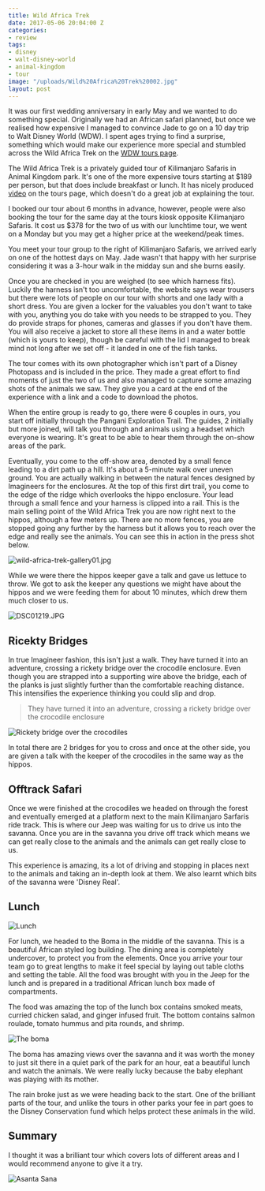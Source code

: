 ```yaml
---
title: Wild Africa Trek
date: 2017-05-06 20:04:00 Z
categories:
- review
tags:
- disney
- walt-disney-world
- animal-kingdom
- tour
image: "/uploads/Wild%20Africa%20Trek%20002.jpg"
layout: post
---
```


It was our first wedding anniversary in early May and we wanted to do something special. Originally we had an African safari planned, but once we realised how expensive I managed to convince Jade to go on a 10 day trip to Walt Disney World (WDW). I spent ages trying to find a surprise, something which would make our experience more special and stumbled across the Wild Africa Trek on the [WDW tours page](https://disneyworld.disney.go.com/events-tours/).

The Wild Africa Trek is a privately guided tour of Kilimanjaro Safaris in Animal Kingdom park. It's one of the more expensive tours starting at $189 per person, but that does include breakfast or lunch. It has nicely produced [video](https://disneyworld.disney.go.com/events-tours/animal-kingdom/wild-africa-trek/#detailsMediaPlayer=1/0/0/0) on the tours page, which doesn't do a great job at explaining the tour.

I booked our tour about 6 months in advance, however, people were also booking the tour for the same day at the tours kiosk opposite Kilimanjaro Safaris. It cost us $378 for the two of us with our lunchtime tour, we went on a Monday but you may get a higher price at the weekend/peak times.

You meet your tour group to the right of Kilimanjaro Safaris, we arrived early on one of the hottest days on May. Jade wasn't that happy with her surprise considering it was a 3-hour walk in the midday sun and she burns easily.

Once you are checked in you are weighed (to see which harness fits). Luckily the harness isn't too uncomfortable, the website says wear trousers but there were lots of people on our tour with shorts and one lady with a short dress. You are given a locker for the valuables you don't want to take with you, anything you do take with you needs to be strapped to you. They do provide straps for phones, cameras and glasses if you don't have them. You will also receive a jacket to store all these items in and a water bottle (which is yours to keep), though be careful with the lid I managed to break mind not long after we set off - it landed in one of the fish tanks.

The tour comes with its own photographer which isn't part of a Disney Photopass and is included in the price. They made a great effort to find moments of just the two of us and also managed to capture some amazing shots of the animals we saw. They give you a card at the end of the experience with a link and a code to download the photos.

When the entire group is ready to go, there were 6 couples in ours, you start off initially through the Pangani Exploration Trail. The guides, 2  initially but more joined, will talk you through and animals using a headset which everyone is wearing. It's great to be able to hear them through the on-show areas of the park.

Eventually, you come to the off-show area, denoted by a small fence leading to a dirt path up a hill. It's about a 5-minute walk over uneven ground. You are actually walking in between the natural fences designed by Imagineers for the enclosures. At the top of this first dirt trail, you come to the edge of the ridge which overlooks the hippo enclosure. Your lead through a small fence and your harness is clipped into a rail. This is the main selling point of the Wild Africa Trek you are now right next to the hippos, although a few meters up. There are no more fences, you are stopped going any further by the harness but it allows you to reach over the edge and really see the animals. You can see this in action in the press shot below.

![wild-africa-trek-gallery01.jpg](/uploads/wild-africa-trek-gallery01.jpg)

While we were there the hippos keeper gave a talk and gave us lettuce to throw. We got to ask the keeper any questions we might have about the hippos and we were feeding them for about 10 minutes, which drew them much closer to us.

![DSC01219.JPG](/uploads/DSC01219.JPG)

## Ricekty Bridges

In true Imagineer fashion, this isn't just a walk. They have turned it into an adventure, crossing a rickety bridge over the crocodile enclosure. Even though you are strapped into a supporting wire above the bridge, each of the planks is just slightly further than the comfortable reaching distance. This intensifies the experience thinking you could slip and drop. 

>They have turned it into an adventure, crossing a rickety bridge over the crocodile enclosure

![Rickety bridge over the crocodiles](/uploads/Wild%20Africa%20Trek%20021.jpg)

In total there are 2 bridges for you to cross and once at the other side, you are given a talk with the keeper of the crocodiles in the same way as the hippos.

## Offtrack Safari

Once we were finished at the crocodiles we headed on through the forest and eventually emerged at a platform next to the main Kilimanjaro Sarfaris ride track. This is where our Jeep was waiting for us to drive us into the savanna. Once you are in the savanna you drive off track which means we can get really close to the animals and the animals can get really close to us.

This experience is amazing, its a lot of driving and stopping in places next to the animals and taking an in-depth look at them. We also learnt which bits of the savanna were 'Disney Real'.

## Lunch

![Lunch](/uploads/DSC01282.JPG)

For lunch, we headed to the Boma in the middle of the savanna. This is a beautiful African styled log building. The dining area is completely undercover, to protect you from the elements. Once you arrive your tour team go to great lengths to make it feel special by laying out table cloths and setting the table. All the food was brought with you in the Jeep for the lunch and is prepared in a traditional African lunch box made of compartments.

The food was amazing the top of the lunch box contains smoked meats, curried chicken salad, and ginger infused fruit. The bottom contains salmon roulade, tomato hummus and pita rounds, and shrimp.

![The boma](/uploads/DSC01308.JPG)

The boma has amazing views over the savanna and it was worth the money to just sit there in a quiet park of the park for an hour, eat a beautiful lunch and watch the animals. We were really lucky because the baby elephant was playing with its mother.

The rain broke just as we were heading back to the start. One of the brilliant parts of the tour, and unlike the tours in other parks your fee in part goes to the Disney Conservation fund which helps protect these animals in the wild.

## Summary

I thought it was a brilliant tour which covers lots of different areas and I would recommend anyone to give it a try.

![Asanta Sana](/uploads/Wild%20Africa%20Trek%20183.jpg)
